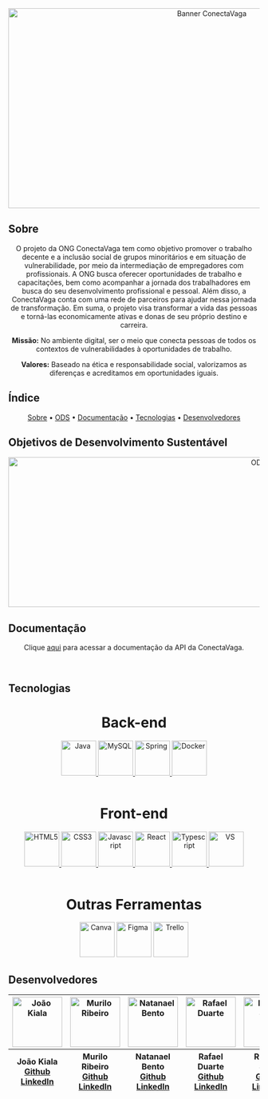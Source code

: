 
<div align=center>
  <img width=800px height=400px src="https://ik.imagekit.io/6kg1q0s1r/C%C3%B3pia_de_Banners.png?updatedAt=1681922292947" alt="Banner ConectaVaga" />
</div>


<!-- LOGO -->

## Sobre 

<p align=center>O projeto da ONG ConectaVaga tem como objetivo promover o trabalho decente e a inclusão social de grupos minoritários e em situação de vulnerabilidade, por meio da intermediação de empregadores com profissionais. 
A ONG busca oferecer oportunidades de trabalho e capacitações, bem como acompanhar a jornada dos trabalhadores em busca do seu desenvolvimento profissional e pessoal. Além disso, a ConectaVaga conta com uma rede de parceiros para ajudar nessa jornada de transformação. Em suma, o projeto visa transformar a vida das pessoas e torná-las economicamente ativas e donas de seu próprio destino e carreira.</p>

<p align=center> <strong>Missão:</strong> No ambiente digital, ser o meio que conecta pessoas de todos os contextos de vulnerabilidades à oportunidades de trabalho.</p>
<p align=center> <strong>Valores:</strong> Baseado na ética e responsabilidade social, valorizamos as diferenças e acreditamos em oportunidades iguais.</p>


## Índice

<p align="center">
 <a href="#sobre">Sobre</a> •
 <a href="#objetivos-de-desenvolvimento-sustentável">ODS</a> •
 <a href="#documentação">Documentação</a> • 
 <a href="#tecnologias">Tecnologias</a> • 
 <a href="#desenvolvedores">Desenvolvedores</a>
</p>

## Objetivos de Desenvolvimento Sustentável

<div align=center>
  <img width=1000px height=300px src="https://ik.imagekit.io/ohu04lxwc/banner.png?updatedAt=1682440755323" alt="ODS 8"  />
</div>

## Documentação
<div align=center>

Clique [aqui](https://github.com/ConectaVaga/projeto-integrador-FrontEnd/blob/main/ConectaDocs/documenta%C3%A7%C3%A3o.md) para acessar a documentação da API da ConectaVaga.

</div>

<br>

## Tecnologias  
<!-- ALGUM BANNER SOBRE TECNOLOGIAS -->


<h1 align=center> Back-end </h1>

<div style=inline align=center >
  <a href='https://docs.oracle.com/en/java/'>
    <img width=70px src="https://cdn.jsdelivr.net/gh/devicons/devicon/icons/java/java-original-wordmark.svg" alt="Java" />
  </a>
  <a href='https://dev.mysql.com/doc/'>
    <img width=70px src="https://cdn.jsdelivr.net/gh/devicons/devicon/icons/mysql/mysql-original-wordmark.svg" alt="MySQL" />
  </a>
  <a href='https://docs.spring.io/spring-boot/docs/current/reference/htmlsingle/'>
    <img width=70px src="https://cdn.jsdelivr.net/gh/devicons/devicon/icons/spring/spring-original-wordmark.svg" alt="Spring" />
  </a>
   </a>
  <a href='https://docs.docker.com/desktop/hardened-desktop/'>
    <img width=70px src="https://cdn.jsdelivr.net/gh/devicons/devicon/icons/docker/docker-original.svg" alt="Docker" />
  </a>
</div>
<br>


<h1  align=center>Front-end</h1>

<div style=inline align=center>
  <a href='https://developer.mozilla.org/en-US/docs/Glossary/HTML5'>
    <img width=70px src="https://cdn.jsdelivr.net/gh/devicons/devicon/icons/html5/html5-original-wordmark.svg" alt="HTML5" />
  </a>
  <a href='https://developer.mozilla.org/en-US/docs/Web/CSS'>
    <img width=70px src="https://cdn.jsdelivr.net/gh/devicons/devicon/icons/css3/css3-original-wordmark.svg" alt="CSS3" />
  </a>
  <a href='https://javascript.info/'>
    <img width=70px src="https://cdn.jsdelivr.net/gh/devicons/devicon/icons/javascript/javascript-original.svg" alt="Javascript" />
  </a>
  <a href='https://react.dev/blog/2023/03/16/introducing-react-dev'>
    <img width=70px src="https://cdn.jsdelivr.net/gh/devicons/devicon/icons/react/react-original-wordmark.svg" alt="React" />
  </a>
  <a href='https://www.typescriptlang.org/docs/'>
   <img width=70px src="https://cdn.jsdelivr.net/gh/devicons/devicon/icons/typescript/typescript-original.svg" alt="Typescript" />
  </a>
  </a>
  <a href='https://code.visualstudio.com/docs'>
   <img width=70px src="https://cdn.jsdelivr.net/gh/devicons/devicon/icons/vscode/vscode-original.svg" alt="VS" />
  </a>
  
</div>
  <br>
  
  <h1  align=center>Outras Ferramentas</h1>
  <div style=inline align=center >
    <img width=70px src="https://cdn.jsdelivr.net/gh/devicons/devicon/icons/canva/canva-original.svg" alt="Canva" />
    <img width=70px src="https://cdn.jsdelivr.net/gh/devicons/devicon/icons/figma/figma-original.svg" alt="Figma" />
    <img width=70px src="https://cdn.jsdelivr.net/gh/devicons/devicon/icons/trello/trello-plain-wordmark.svg" alt="Trello" />
          
          
</div>




<!--<h1 align=center> Desenvolvedores </h1> -->
## Desenvolvedores

<div align=center>
    <table>
      <thead>
        <tr>
          <th><img src="https://ik.imagekit.io/ohu04lxwc/Jo%C3%A3o.png?updatedAt=1682437106557" width=100 height=100 alt="João Kiala" ></th>
          <th><img src="https://ik.imagekit.io/ohu04lxwc/Murilo.png?updatedAt=1682436496134" width=100 height=100 alt="Murilo Ribeiro" ></th>
          <th><img src="https://ik.imagekit.io/ohu04lxwc/Natanael.png?updatedAt=1682436969106" width=100 height=100 alt="Natanael Bento" ></th>
          <th><img src="https://ik.imagekit.io/ohu04lxwc/Rafael.png?updatedAt=1682437335311" width=100 height=100 alt="Rafael Duarte" ></th>
          <th><img src="https://ik.imagekit.io/ohu04lxwc/Rebeca.png?updatedAt=1682436742670" width=100 height=100 alt="Rebeca Silva" ></th>
          <th><img src="https://ik.imagekit.io/ohu04lxwc/Rony.png?updatedAt=1682436500390" width=100 height=100 alt="Rony dos Santos" ></th>
          <th><img src="https://ik.imagekit.io/ohu04lxwc/Vitoria.png?updatedAt=1682436746882" width=100 height=100 alt="Vitoria Busch" ></th>
        </tr>
        <tr>
          <th>
            João Kiala<br>
            <a href='https://github.com/Joaopanzo261' target="_blank" rel=noreferrer>Github</a><br>
            <a href='https://www.linkedin.com/in/jo%C3%A3o-kiala-vioka-panzo/' target="_blank" rel=noreferrer>LinkedIn</a>
          </th>
          <th>
            Murilo Ribeiro<br>
            <a href='https://github.com/MuRibeiro' target="_blank" rel=noreferrer>Github</a><br>
            <a href='https://www.linkedin.com/in/murilo-ribeiro-528515156/' target="_blank" rel=noreferrer>LinkedIn</a>
          </th>
          <th>
            Natanael Bento<br>
            <a href='https://github.com/natanael-bento' target="_blank" rel=noreferrer>Github</a><br>
            <a href='https://www.linkedin.com/in/natanael-da-silva-bento-9422b21b2/' target="_blank" rel=noreferrer>LinkedIn</a>
          </th>
          <th>
            Rafael Duarte<br>
            <a href='https://github.com/RafaelAstora' target="_blank" rel=noreferrer>Github</a><br>
            <a href='https://www.linkedin.com/in/rafael-duarte-8b58221ab/' target="_blank" rel=noreferrer>LinkedIn</a>
          </th>
          <th>
            Rebeca Silva<br>
            <a href='https://github.com/rebecasantana' target="_blank" rel=noreferrer>Github</a><br>
            <a href='https://www.linkedin.com/in/rebecasantana/' target="_blank" rel=noreferrer>LinkedIn</a>
          </th>
          <th>
            Rony Teles<br>
            <a href='https://github.com/ronyrst' target="_blank" rel=noreferrer>Github</a><br>
            <a href='https://www.linkedin.com/in/rony-dos-santos-teles-29649a172/' target="_blank" rel=noreferrer>LinkedIn</a>
          </th>
          <th>
            Vitoria Busch<br>
            <a href='https://github.com/vfpark' target="_blank" rel=noreferrer>Github</a><br>
            <a href='https://www.linkedin.com/in/vitoria-f-park-busch-6a015019b/' target="_blank" rel=noreferrer>LinkedIn</a>
          </th>
        </tr>
      </thead>
    </table>
</div>
